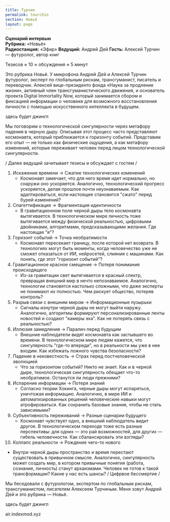 ```yaml
---
title: Турчин
permalink: tourchin
section: Новьё
layout: page
---
```


**Сценарий интервью**  
**Рубрика:** «Новьё»  
**Радиостанция:** «Эфир»
**Ведущий:** Андрей Дей
**Гость:** Алексей Турчин — футуролог, автор книг

Тезисов ≈ 10 ≈ обсуждения ≈ 5 минут


Это рубрика Новьё. У микрофона Андрей Дей и Алексей Турчин футуролог, эксперт по глобальным рискам, трансгуманист, писатель и переводчик. Алексей вице-президенто фонда «Наука за продление жизни», активный член трансгуманистического движения, и основатель проекта Digital Immortality Now, который занимается сбором и фиксацией информации о человеке для возможного восстановления личности с помощью искусственного интеллекта в будущем.

здесь будет джингл

Мы поговорим о технологической сингулярности через метафору падения в черную дыру. Описывая этот процесс часто представляют космонавта, который приближается к горизонту событий. Представим его опыт — не только как физические ощущения, а как  метафору изменений, которые переживает человек перед лицом технологической сингулярности.

/ Далее ведущий зачитывает тезисы и обсуждает с гостем /

1. Искажение времени → Сжатие технологических изменений
    * Космонавт замечает, что для него время идет нормально, но снаружи оно ускоряется. Аналогично, технологический прогресс ускоряется, делая прошлое почти неузнаваемым. Как адаптироваться, если настоящее становится "сжато" перед бурей изменений?
2. Спагеттификация → Фрагментация идентичности
    * В гравитационном поле черной дыры тело космонавта вытягивается. В технологическом мире личность тоже вытягивается между физической реальностью, цифровыми двойниками, алгоритмами, предсказывающими желания. Где настоящая "я"?
3. Горизонт событий → Точка необратимости
    * Космонавт пересекает границу, после которой нет возврата. В технологиях могут быть моменты, когда человечество уже не сможет отказаться от ИИ, нейросетей, слияния с машинами. Как понять, где этот "горизонт событий"?
4. Гравитационное красное смещение → Потеря понимания происходящего
    * Из-за гравитации свет вытягивается в красный спектр, превращая внешний мир в нечто непознаваемое. Аналогично, технологии становятся настолько сложными, что даже эксперты не понимают их полностью. Чем рискует общество, потеряв контроль?
5. Разрыв связи с внешним миром → Информационные пузырьки
    * Сигналы изнутри черной дыры не могут выйти наружу. Аналогично, алгоритмы формируют персонализированные ленты новостей и создают "камеры эха". Как не потерять связь с реальностью?
6. Иллюзия замедления → Паралич перед будущим
    * Внешние наблюдатели видят космонавта как застывшего во времени. В технологическом мире людям кажется, что сингулярность "где-то впереди", но в реальности мы уже в нее входим. Как избежать ложного чувства безопасности?
7. Падение в неизвестность → Страх перед постчеловеческой эволюцией
    * Что за горизонтом событий? Никто не знает. Как и в черной дыре, технологическая сингулярность обещает что-то необратимое. Останутся ли люди прежними?
8. Испарение информации → Потеря знаний
    * Согласно теории Хокинга, черные дыры могут испаряться, уничтожая информацию. Аналогично, в мире ИИ и автоматизированных решений человеческие навыки могут атрофироваться. Как сохранить базовые знания, чтобы не стать зависимыми?
9. Субъективность переживаний → Разные сценарии будущего
    * Космонавт чувствует одно, а внешний наблюдатель видит другое. В технологическом переходе тоже есть разные перспективы: для одних — это рай возможностей, для других — гибель человечности. Как сбалансировать эти взгляды?
10. Коллапс реальности → Рождение чего-то нового
* Внутри черной дыры пространство и время перестают существовать в привычном смысле. Аналогично, сингулярность может создать мир, в котором привычные понятия (работа, сознание, личность) станут архаизмами. Человек не готов к такой трансформации? Какие у нас есть шансы? / Цифрвое бессмертие /

Мы беседовали с футурологом, экспертом по глобальным рискам, трансгуманистом, писателем Алексеем Турчиным. Меня зовут Андрей Дей и это рубрика — Новьё.

здесь будет джингл


air.indexmod.xyz
